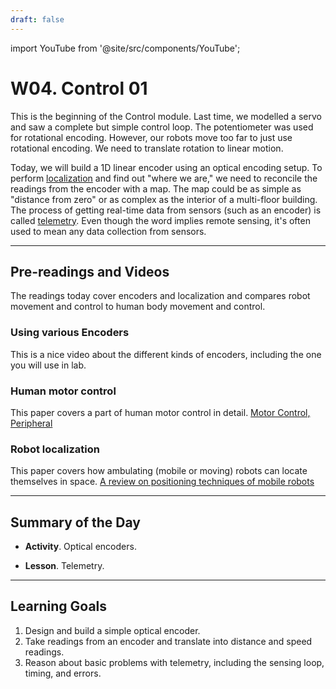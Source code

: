 ```yaml
---
draft: false
---
```


import YouTube from '@site/src/components/YouTube';

# W04. Control 01
This is the beginning of the Control module. Last time, we modelled a servo and saw a complete but simple control loop. The potentiometer was used for rotational encoding. However, our robots move too far to just use rotational encoding. We need to translate rotation to linear motion. 

Today, we will build a 1D linear encoder using an optical encoding setup. To perform [localization](https://en.wikipedia.org/wiki/Robot_navigation) and find out "where we are," we need to reconcile the readings from the encoder with a map. The map could be as simple as "distance from zero" or as complex as the interior of a multi-floor building. The process of getting real-time data from sensors (such as an encoder) is called [telemetry](https://docs.wpilib.org/en/stable/docs/software/telemetry/telemetry.html). Even though the word implies remote sensing, it's often used to mean any data collection from sensors.

---
## Pre-readings and Videos
The readings today cover encoders and localization and compares robot movement and control to human body movement and control.

### Using various Encoders
<YouTube id="dMBrR4gDi3s" />
This is a nice video about the different kinds of encoders, including the one you will use in lab.

### Human motor control
This paper covers a part of human motor control in detail. [Motor Control, Peripheral
](https://www.sciencedirect.com/science/article/pii/B0122268709008133)

### Robot localization
This paper covers how ambulating (mobile or moving) robots can locate themselves in space. [A review on positioning techniques of mobile robots
](https://www.extrica.com/article/23893)

---
## Summary of the Day

<!-- - **Activity**. [Slug](/teaching/activities/LINK.md). -->
- **Activity**. Optical encoders.
<!-- - **Lesson**. [Slug](/teaching/lessons/LINK.md). -->
- **Lesson**. Telemetry.

---
## Learning Goals
1. Design and build a simple optical encoder.
2. Take readings from an encoder and translate into distance and speed readings.
3. Reason about basic problems with telemetry, including the sensing loop, timing, and errors.